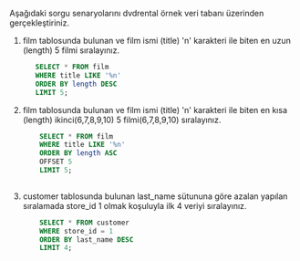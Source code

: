 

Aşağıdaki sorgu senaryolarını dvdrental örnek veri tabanı üzerinden gerçekleştiriniz.

1. film tablosunda bulunan ve film ismi (title) 'n' karakteri ile biten en uzun (length) 5 filmi sıralayınız.

    ```sql
       SELECT * FROM film
       WHERE title LIKE '%n'
       ORDER BY length DESC 
       LIMIT 5;

    ```

2. film tablosunda bulunan ve film ismi (title) 'n' karakteri ile biten en kısa (length) ikinci(6,7,8,9,10) 5 filmi(6,7,8,9,10) sıralayınız.

    ```sql 
        SELECT * FROM film
        WHERE title LIKE '%n'
        ORDER BY length ASC
        OFFSET 5
        LIMIT 5;
        
    ```

3. customer tablosunda bulunan last_name sütununa göre azalan yapılan sıralamada store_id 1 olmak koşuluyla ilk 4 veriyi sıralayınız.

    ```sql 
        SELECT * FROM customer
        WHERE store_id = 1
        ORDER BY last_name DESC
        LIMIT 4;

    ```

